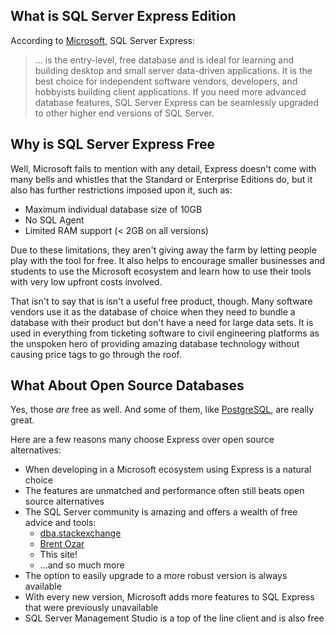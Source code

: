 
## What is SQL Server Express Edition

According to [Microsoft](https://docs.microsoft.com/en-us/sql/sql-server/editions-and-components-of-sql-server-2017), SQL Server Express:
> ... is the entry-level, free database and is ideal for learning and building desktop and small
server data-driven applications. It is the best choice for independent software vendors, developers,
and hobbyists building client applications. If you need more advanced database features, SQL Server
Express can be seamlessly upgraded to other higher end versions of SQL Server.

## Why is SQL Server Express Free

Well, Microsoft fails to mention with any detail, Express doesn't come with many bells and whistles
that the Standard or Enterprise Editions do, but it also has further restrictions imposed upon it,
such as:

* Maximum individual database size of 10GB
* No SQL Agent
* Limited RAM support (< 2GB on all versions)

Due to these limitations, they aren't giving away the farm by letting people play with the tool for free.
It also helps to encourage smaller businesses and students to use the Microsoft ecosystem and learn
how to use their tools with very low upfront costs involved.

That isn't to say that is isn't a useful free product, though. Many software vendors use it as
the database of choice when they need to bundle a database with their product but don't have a need
for large data sets. It is used in everything from ticketing software to civil engineering platforms
as the unspoken hero of providing amazing database technology without causing price tags to go through
the roof.

## What About Open Source Databases

Yes, those *are* free as well. And some of them, like [PostgreSQL](https://www.postgresql.org/), are really great.

Here are a few reasons many choose Express over open source alternatives:

* When developing in a Microsoft ecosystem using  Express is a natural choice
* The features are unmatched and performance often still beats open source alternatives
* The SQL Server community is amazing and offers a wealth of free advice and tools:
  * [dba.stackexchange](http://www.dba.stackexchange.com)
  * [Brent Ozar](https://www.brentozar.com/blog/)
  * This site!
  * ...and so much more
* The option to easily upgrade to a more robust version is always available
* With every new version, Microsoft adds more features to SQL Express that were previously unavailable
* SQL Server Management Studio is a top of the line client and is also free

<br/>
<br/>
